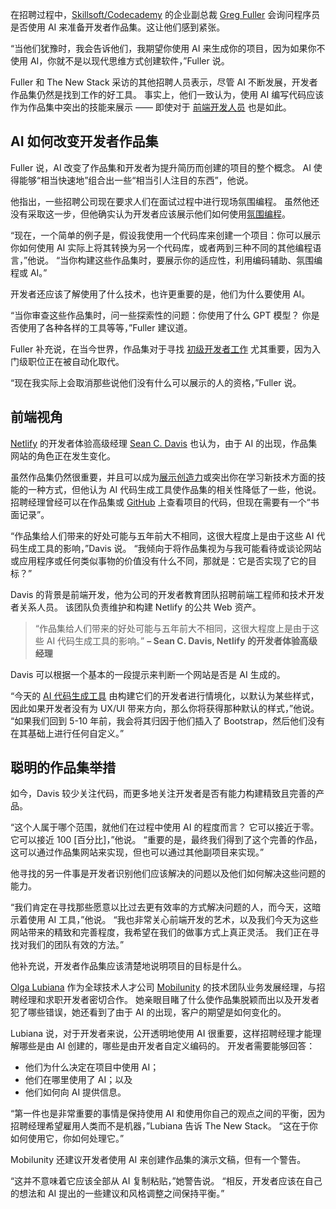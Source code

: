 在招聘过程中，[Skillsoft/Codecademy](https://www.skillsoft.com/technology-skills/skills-training) 的企业副总裁 [Greg Fuller](https://www.linkedin.com/in/greg-fuller-b612b0b1/?originalSubdomain=ca) 会询问程序员是否使用 AI 来准备开发者作品集。这让他们感到紧张。

“当他们犹豫时，我会告诉他们，我期望你使用 AI 来生成你的项目，因为如果你不使用 AI，你就不是以现代思维方式创建软件，”Fuller 说。

Fuller 和 The New Stack 采访的其他招聘人员表示，尽管 AI 不断发展，开发者作品集仍然是找到工作的好工具。 事实上，他们一致认为，使用 AI 编写代码应该作为作品集中突出的技能来展示 —— 即使对于 [前端开发人员](https://roadmap.sh/frontend) 也是如此。

## AI 如何改变开发者作品集

Fuller 说，AI 改变了作品集和开发者为提升简历而创建的项目的整个概念。 AI 使得能够“相当快速地”组合出一些“相当引人注目的东西”，他说。

他指出，一些招聘公司现在要求人们在面试过程中进行现场氛围编程。 虽然他还没有采取这一步，但他确实认为开发者应该展示他们如何使用[氛围编程](https://thenewstack.io/vibe-coding-is-here-how-ai-is-reshaping-the-software-developer-profession/)。

“现在，一个简单的例子是，假设我使用一个代码库来创建一个项目：你可以展示你如何使用 AI 实际上将其转换为另一个代码库，或者两到三种不同的其他编程语言，”他说。 “当你构建这些作品集时，要展示你的适应性，利用编码辅助、氛围编程或 AI。”

开发者还应该了解使用了什么技术，也许更重要的是，他们为什么要使用 AI。

“当你审查这些作品集时，问一些探索性的问题：你使用了什么 GPT 模型？ 你是否使用了各种各样的工具等等，”Fuller 建议道。

Fuller 补充说，在当今世界，作品集对于寻找 [初级开发者工作](https://thenewstack.io/job-interview-advice-for-junior-developers/) 尤其重要，因为入门级职位正在被自动化取代。

“现在我实际上会取消那些说他们没有什么可以展示的人的资格，”Fuller 说。

## 前端视角

[Netlify](https://www.netlify.com/) 的开发者体验高级经理 [Sean C. Davis](https://www.linkedin.com/in/seancdavis29/) 也认为，由于 AI 的出现，作品集网站的角色正在发生变化。

虽然作品集仍然很重要，并且可以成为[展示创造力](https://thenewstack.io/5-creative-ways-developers-are-using-ai/)或突出你在学习新技术方面的技能的一种方式，但他认为 AI 代码生成工具使作品集的相关性降低了一些，他说。 招聘经理曾经可以在作品集或 [GitHub](https://thenewstack.io/the-top-ai-tool-for-devs-isnt-github-copilot-new-report-finds/) 上查看项目的代码，但现在需要有一个“书面记录”。

“作品集给人们带来的好处可能与五年前大不相同，这很大程度上是由于这些 AI 代码生成工具的影响，”Davis 说。 “我倾向于将作品集视为与我可能看待或谈论网站或应用程序或任何类似事物的价值没有什么不同，那就是：它是否实现了它的目标？”

Davis 的背景是前端开发，他为公司的开发者教育团队招聘前端工程师和技术开发者关系人员。 该团队负责维护和构建 Netlify 的公共 Web 资产。

> “作品集给人们带来的好处可能与五年前大不相同，这很大程度上是由于这些 AI 代码生成工具的影响。”
> **– Sean C. Davis, Netlify 的开发者体验高级经理**

Davis 可以根据一个基本的一段提示来判断一个网站是否是 AI 生成的。

“今天的 [AI 代码生成工具](https://thenewstack.io/ai-code-generation-6-faqs-for-developers/) 由构建它们的开发者进行情境化，以默认为某些样式，因此如果开发者没有为 UX/UI 带来方向，那么你将获得那种默认的样式，”他说。 “如果我们回到 5-10 年前，我会将其归因于他们插入了 Bootstrap，然后他们没有在其基础上进行任何自定义。”

## 聪明的作品集举措

如今，Davis 较少关注代码，而更多地关注开发者是否有能力构建精致且完善的产品。

“这个人属于哪个范围，就他们在过程中使用 AI 的程度而言？ 它可以接近于零。 它可以接近 100 [百分比]，”他说。 “重要的是，最终我们得到了这个完善的作品，这可以通过作品集网站来实现，但也可以通过其他副项目来实现。”

他寻找的另一件事是开发者识别他们应该解决的问题以及他们如何解决这些问题的能力。

“我们肯定在寻找那些愿意以比过去更有效率的方式解决问题的人，而今天，这暗示着使用 AI 工具，”他说。 “我也非常关心前端开发的艺术，以及我们今天为这些网站带来的精致和完善程度，我希望在我们的做事方式上真正灵活。 我们正在寻找对我们的团队有效的方法。”

他补充说，开发者作品集应该清楚地说明项目的目标是什么。

[Olga Lubiana](https://www.linkedin.com/in/olgalubyanaya/?originalSubdomain=ua) 作为全球技术人才公司 [Mobilunity](https://mobilunity.com/) 的技术团队业务发展经理，与招聘经理和求职开发者密切合作。 她亲眼目睹了什么使作品集脱颖而出以及开发者犯了哪些错误，她还看到了由于 AI 的出现，客户的期望是如何变化的。

Lubiana 说，对于开发者来说，公开透明地使用 AI 很重要，这样招聘经理才能理解哪些是由 AI 创建的，哪些是由开发者自定义编码的。 开发者需要能够回答：

* 他们为什么决定在项目中使用 AI；
* 他们在哪里使用了 AI；以及
* 他们如何向 AI 提供信息。

“第一件也是非常重要的事情是保持使用 AI 和使用你自己的观点之间的平衡，因为招聘经理希望雇用人类而不是机器，”Lubiana 告诉 The New Stack。 “这在于你如何使用它，你如何处理它。”

Mobilunity 还建议开发者使用 AI 来创建作品集的演示文稿，但有一个警告。

“这并不意味着它应该全部从 AI 复制粘贴，”她警告说。 “相反，开发者应该在自己的想法和 AI 提出的一些建议和风格调整之间保持平衡。”